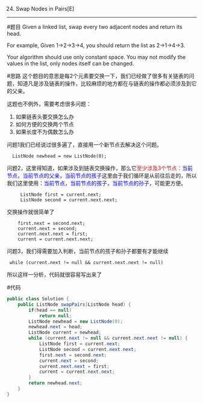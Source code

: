 024. Swap Nodes in Pairs[E]
--- 
#题目
Given a linked list, swap every two adjacent nodes and return its head.

For example,
Given 1->2->3->4, you should return the list as 2->1->4->3.

Your algorithm should use only constant space. You may not modify the values in the list, only nodes itself can be changed.


#思路
这个题目的意思是每2个元素要交换一下，我们已经做了很多有关链表的问题，知道凡是涉及链表的操作，比较麻烦的地方都在与链表的操作都必须涉及到它的父亲。

这题也不例外，需要考虑很多问题：
1. 如果链表头要交换怎么办
2. 如何方便的交换两个节点
3. 如果长度不为偶数怎么办


问题1我们已经说过很多遍了，直接用一个新节点去解决这个问题。

	  ListNode newhead = new ListNode(0);
	  
问题2，这里得知道，如果涉及到链表交换操作，那么它<font color=red>至少涉及3个节点：</font><font color=blue>当前节点，当前节点的父亲，当前节点的孩子</font>这里由于我们循环是从前往后走的，所以我们这里使用：<font color=blue>当前节点，当前节点的孩子，当前节点的孙子</font>，可能更方便。
	
		 ListNode first = current.next;
         ListNode second = current.next.next;

交换操作就很简单了

		first.next = second.next;
        current.next = second;
        current.next.next = first;
        current = current.next.next;

问题3，我们得需要加入判断，当前节点的孩子和孙子都要有才能继续

	 while (current.next != null && current.next.next != null) 



所以这样一分析，代码就很容易写出来了

#代码
```java
public class Solution {
    public ListNode swapPairs(ListNode head) {
        if(head == null)
            return null;
        ListNode newhead = new ListNode(0);
        newhead.next = head;
        ListNode current = newhead;
        while (current.next != null && current.next.next != null) {
            ListNode first = current.next;
            ListNode second = current.next.next;
            first.next = second.next;
            current.next = second;
            current.next.next = first;
            current = current.next.next;
        }
        return newhead.next;
    }
}
```

